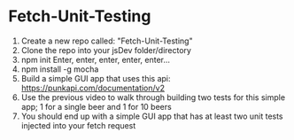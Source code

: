 # Fetch-Unit-Testing

1. Create a new repo called: "Fetch-Unit-Testing"
1. Clone the repo into your jsDev folder/directory
1. npm init Enter, enter, enter, enter, enter...
1. npm install -g mocha
1. Build a simple GUI app that uses this api: https://punkapi.com/documentation/v2
1. Use the previous video to walk through building two tests for this simple app; 1 for a single beer and 1 for 10 beers
1. You should end up with a simple GUI app that has at least two unit tests injected into your fetch request